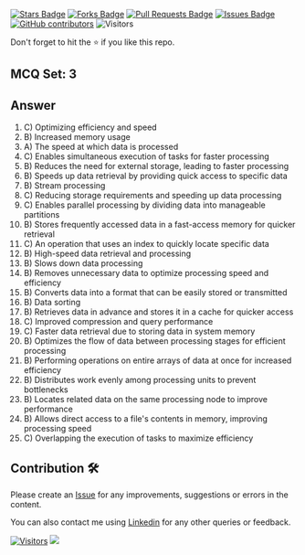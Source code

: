 <a href="https://github.com/drshahizan/HPDP/stargazers"><img src="https://img.shields.io/github/stars/drshahizan/HPDP" alt="Stars Badge"/></a>
<a href="https://github.com/drshahizan/HPDP/network/members"><img src="https://img.shields.io/github/forks/drshahizan/HPDP" alt="Forks Badge"/></a>
<a href="https://github.com/drshahizan/HPDP/pulls"><img src="https://img.shields.io/github/issues-pr/drshahizan/HPDP" alt="Pull Requests Badge"/></a>
<a href="https://github.com/drshahizan/HPDP/issues"><img src="https://img.shields.io/github/issues/drshahizan/HPDP" alt="Issues Badge"/></a>
<a href="https://github.com/drshahizan/HPDP/graphs/contributors"><img alt="GitHub contributors" src="https://img.shields.io/github/contributors/drshahizan/Python_Tutorial?color=2b9348"></a>
![Visitors](https://api.visitorbadge.io/api/visitors?path=https%3A%2F%2Fgithub.com%2Fdrshahizan%2FHPDP&labelColor=%23d9e3f0&countColor=%23697689&style=flat)

Don't forget to hit the :star: if you like this repo.

## MCQ Set: 3

## Answer
1. C) Optimizing efficiency and speed
2. B) Increased memory usage
3. A) The speed at which data is processed
4. C) Enables simultaneous execution of tasks for faster processing
5. B) Reduces the need for external storage, leading to faster processing
6. B) Speeds up data retrieval by providing quick access to specific data
7. B) Stream processing
8. C) Reducing storage requirements and speeding up data processing
9. C) Enables parallel processing by dividing data into manageable partitions
10. B) Stores frequently accessed data in a fast-access memory for quicker retrieval
11. C) An operation that uses an index to quickly locate specific data
12. B) High-speed data retrieval and processing
13. B) Slows down data processing
14. B) Removes unnecessary data to optimize processing speed and efficiency
15. B) Converts data into a format that can be easily stored or transmitted
16. B) Data sorting
17. B) Retrieves data in advance and stores it in a cache for quicker access
18. C) Improved compression and query performance
19. C) Faster data retrieval due to storing data in system memory
20. B) Optimizes the flow of data between processing stages for efficient processing
21. B) Performing operations on entire arrays of data at once for increased efficiency
22. B) Distributes work evenly among processing units to prevent bottlenecks
23. B) Locates related data on the same processing node to improve performance
24. B) Allows direct access to a file's contents in memory, improving processing speed
25. C) Overlapping the execution of tasks to maximize efficiency

## Contribution 🛠️
Please create an [Issue](https://github.com/drshahizan/HPDP/issues) for any improvements, suggestions or errors in the content.

You can also contact me using [Linkedin](https://www.linkedin.com/in/drshahizan/) for any other queries or feedback.

[![Visitors](https://api.visitorbadge.io/api/visitors?path=https%3A%2F%2Fgithub.com%2Fdrshahizan&labelColor=%23697689&countColor=%23555555&style=plastic)](https://visitorbadge.io/status?path=https%3A%2F%2Fgithub.com%2Fdrshahizan)
![](https://hit.yhype.me/github/profile?user_id=81284918)
